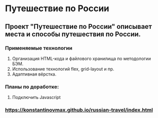 # Путешествие по России

## Проект "Путешествие по России" описывает места и способы путешествия по России.

### Применяемые технологии
1. Организация HTML-кода и файлового хранилища по методологии БЭМ.
2. Использование технологий flex, grid-layout и пр.
3. Адаптивная вёрстка.

### Планы по доработке:
1. Подключить Javascript

### https://konstantinovmax.github.io/russian-travel/index.html
